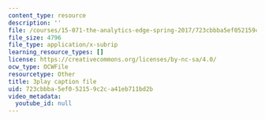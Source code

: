 ```yaml
---
content_type: resource
description: ''
file: /courses/15-071-the-analytics-edge-spring-2017/723cbbba5ef052159c2ca41eb711bd2b_suHTm7R7kfQ.vtt
file_size: 4796
file_type: application/x-subrip
learning_resource_types: []
license: https://creativecommons.org/licenses/by-nc-sa/4.0/
ocw_type: OCWFile
resourcetype: Other
title: 3play caption file
uid: 723cbbba-5ef0-5215-9c2c-a41eb711bd2b
video_metadata:
  youtube_id: null
---
```

